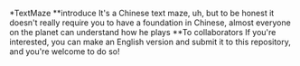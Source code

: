 *TextMaze
**introduce
  It's a Chinese text maze, uh, but to be honest it doesn't really require you to have a foundation in Chinese, almost everyone on the planet can understand how he plays
**To collaborators
  If you're interested, you can make an English version and submit it to this repository, and you're welcome to do so!
